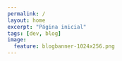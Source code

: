 ```yaml
---
permalink: /
layout: home
excerpt: "Página inicial"
tags: [dev, blog]
image:
  feature: blogbanner-1024x256.png
---
```

